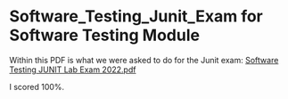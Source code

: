 # Software_Testing_Junit_Exam for Software Testing Module

Within this PDF is what we were asked to do for the Junit exam: [Software Testing JUNIT Lab Exam 2022.pdf](https://github.com/Keelan1996/Software_Testing_Junit_Exam/files/8988359/Software.Testing.JUNIT.Lab.Exam.2022.pdf)

I scored 100%. 

